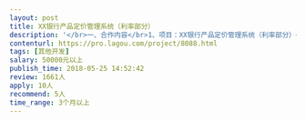 ```yaml
---                
layout: post       
title: XX银行产品定价管理系统（利率部分）           
description: '</br>一、合作内容</br>1、项目：XX银行产品定价管理系统（利率部分）</br>2、建设目标</br>实现产品利率的定价指导和全行利率的统筹管理。开展产品定价管理系统（利率部分）建设，一方面将强化全行存贷款业务定价的系统支持，有助于存贷款利率管理实施方案的执行和监督，从而提高我行自主定价能力和定价效率；另一方面将有力提升全行产品定价管理水平，逐步推进存贷款业务的科学定价和精细化管理，适应向价值最大化管理目标的转变。</br>定价管理系统（利率部分）建设目标是通过与多个系统对接，应用贷款定价计算引擎，进行贷款业务利率定价测算与查询、利率监测与预警、报表分析等经营管理活动，实现全行利率管理的整合和全行存贷款业务定价的统筹管理。</br>3、工程进度要求，建设周期7个月。</br></br>二、合作要求</br>1、做过银行或者贷款业务相关系统经验，有一些成果。</br>'     
contenturl: https://pro.lagou.com/project/8088.html      
tags: [其他开发]            
salary: 50000元以上          
publish_time: 2018-05-25 14:52:42         
review: 1661人                   
apply: 10人                   
recommend: 5人                   
time_range: 3个月以上              
---                 
```

